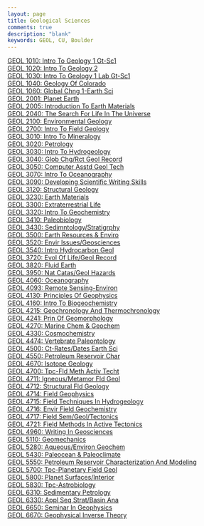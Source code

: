 ```yaml
---
layout: page
title: Geological Sciences
comments: true
description: "blank"
keywords: GEOL, CU, Boulder
---
```

<body>
<div><a href="../../courses/GEOL-1010">GEOL 1010: Intro To Geology 1 Gt-Sc1</a></div>
<div><a href="../../courses/GEOL-1020">GEOL 1020: Intro To Geology 2</a></div>
<div><a href="../../courses/GEOL-1030">GEOL 1030: Intro To Geology 1 Lab Gt-Sc1</a></div>
<div><a href="../../courses/GEOL-1040">GEOL 1040: Geology Of Colorado</a></div>
<div><a href="../../courses/GEOL-1060">GEOL 1060: Global Chng 1-Earth Sci</a></div>
<div><a href="../../courses/GEOL-2001">GEOL 2001: Planet Earth</a></div>
<div><a href="../../courses/GEOL-2005">GEOL 2005: Introduction To Earth Materials</a></div>
<div><a href="../../courses/GEOL-2040">GEOL 2040: The Search For Life In The Universe</a></div>
<div><a href="../../courses/GEOL-2100">GEOL 2100: Environmental Geology</a></div>
<div><a href="../../courses/GEOL-2700">GEOL 2700: Intro To Field Geology</a></div>
<div><a href="../../courses/GEOL-3010">GEOL 3010: Intro To Mineralogy</a></div>
<div><a href="../../courses/GEOL-3020">GEOL 3020: Petrology</a></div>
<div><a href="../../courses/GEOL-3030">GEOL 3030: Intro To Hydrogeology</a></div>
<div><a href="../../courses/GEOL-3040">GEOL 3040: Glob Chg/Rct Geol Record</a></div>
<div><a href="../../courses/GEOL-3050">GEOL 3050: Computer Asstd Geol Tech</a></div>
<div><a href="../../courses/GEOL-3070">GEOL 3070: Intro To Oceanography</a></div>
<div><a href="../../courses/GEOL-3090">GEOL 3090: Developing Scientific Writing Skills</a></div>
<div><a href="../../courses/GEOL-3120">GEOL 3120: Structural Geology</a></div>
<div><a href="../../courses/GEOL-3230">GEOL 3230: Earth Materials</a></div>
<div><a href="../../courses/GEOL-3300">GEOL 3300: Extraterrestrial Life</a></div>
<div><a href="../../courses/GEOL-3320">GEOL 3320: Intro To Geochemistry</a></div>
<div><a href="../../courses/GEOL-3410">GEOL 3410: Paleobiology</a></div>
<div><a href="../../courses/GEOL-3430">GEOL 3430: Sedimntology/Stratigrphy</a></div>
<div><a href="../../courses/GEOL-3500">GEOL 3500: Earth Resources & Enviro</a></div>
<div><a href="../../courses/GEOL-3520">GEOL 3520: Envir Issues/Geosciences</a></div>
<div><a href="../../courses/GEOL-3540">GEOL 3540: Intro Hydrocarbon Geol</a></div>
<div><a href="../../courses/GEOL-3720">GEOL 3720: Evol Of Life/Geol Record</a></div>
<div><a href="../../courses/GEOL-3820">GEOL 3820: Fluid Earth</a></div>
<div><a href="../../courses/GEOL-3950">GEOL 3950: Nat Catas/Geol Hazards</a></div>
<div><a href="../../courses/GEOL-4060">GEOL 4060: Oceanography</a></div>
<div><a href="../../courses/GEOL-4093">GEOL 4093: Remote Sensing-Environ</a></div>
<div><a href="../../courses/GEOL-4130">GEOL 4130: Principles Of Geophysics</a></div>
<div><a href="../../courses/GEOL-4160">GEOL 4160: Intro To Biogeochemistry</a></div>
<div><a href="../../courses/GEOL-4215">GEOL 4215: Geochronology And Thermochronology</a></div>
<div><a href="../../courses/GEOL-4241">GEOL 4241: Prin Of Geomorphology</a></div>
<div><a href="../../courses/GEOL-4270">GEOL 4270: Marine Chem & Geochem</a></div>
<div><a href="../../courses/GEOL-4330">GEOL 4330: Cosmochemistry</a></div>
<div><a href="../../courses/GEOL-4474">GEOL 4474: Vertebrate Paleontology</a></div>
<div><a href="../../courses/GEOL-4500">GEOL 4500: Ct-Rates/Dates Earth Sci</a></div>
<div><a href="../../courses/GEOL-4550">GEOL 4550: Petroleum Reservoir Char</a></div>
<div><a href="../../courses/GEOL-4670">GEOL 4670: Isotope Geology</a></div>
<div><a href="../../courses/GEOL-4700">GEOL 4700: Tpc-Fld Meth Activ Techt</a></div>
<div><a href="../../courses/GEOL-4711">GEOL 4711: Igneous/Metamor Fld Geol</a></div>
<div><a href="../../courses/GEOL-4712">GEOL 4712: Structural Fld Geology</a></div>
<div><a href="../../courses/GEOL-4714">GEOL 4714: Field Geophysics</a></div>
<div><a href="../../courses/GEOL-4715">GEOL 4715: Field Techniques In Hydrogeology</a></div>
<div><a href="../../courses/GEOL-4716">GEOL 4716: Envir Field Geochemistry</a></div>
<div><a href="../../courses/GEOL-4717">GEOL 4717: Field Sem/Geol/Tectonics</a></div>
<div><a href="../../courses/GEOL-4721">GEOL 4721: Field Methods In Active Tectonics</a></div>
<div><a href="../../courses/GEOL-4960">GEOL 4960: Writing In Geosciences</a></div>
<div><a href="../../courses/GEOL-5110">GEOL 5110: Geomechanics</a></div>
<div><a href="../../courses/GEOL-5280">GEOL 5280: Aqueous/Environ Geochem</a></div>
<div><a href="../../courses/GEOL-5430">GEOL 5430: Paleocean & Paleoclimate</a></div>
<div><a href="../../courses/GEOL-5550">GEOL 5550: Petroleum Reservoir Characterization And  Modeling</a></div>
<div><a href="../../courses/GEOL-5700">GEOL 5700: Tpc-Planetary Field Geol</a></div>
<div><a href="../../courses/GEOL-5800">GEOL 5800: Planet Surfaces/Interior</a></div>
<div><a href="../../courses/GEOL-5830">GEOL 5830: Tpc-Astrobiology</a></div>
<div><a href="../../courses/GEOL-6310">GEOL 6310: Sedimentary Petrology</a></div>
<div><a href="../../courses/GEOL-6330">GEOL 6330: Appl Seq Strat/Basin Ana</a></div>
<div><a href="../../courses/GEOL-6650">GEOL 6650: Seminar In Geophysics</a></div>
<div><a href="../../courses/GEOL-6670">GEOL 6670: Geophysical Inverse Theory</a></div>
</body>